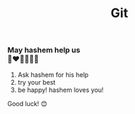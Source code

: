 <body>
  <header>
    <h1>Git</h1>
  </header>
  <main>
    <div class="instructions">
      <h3>May hashem help us<br>🤍❤🧡💛💛💚</h2>
    </div>
    <div class="instructions">
      <ol>
        <li>Ask hashem for his help</li>
        <li>try your best</li>
        <li>be happy! hashem loves you!</li>
      </ol>
    </div>
    </div>
    <p>Good luck! 😊</p>
  </main>
